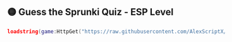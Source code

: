 ## 🟡 Guess the Sprunki Quiz - ESP Level

```lua
loadstring(game:HttpGet("https://raw.githubusercontent.com/AlexScriptX/Guess-the-Sprunki-Quiz-Script/refs/heads/main/Guess%20the%20Sprunki%20Quiz%20by%20AlexScriptX.lua"))()
```
